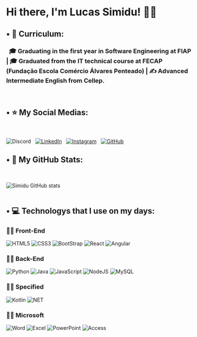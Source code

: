 # Hi there, I'm Lucas Simidu! 👋😸

## • 📜 Curriculum:

### &nbsp; 🎓 Graduating in the first year in Software Engineering at FIAP | 🎓 Graduated from the IT technical course at FECAP (Fundação Escola Comércio Álvares Penteado) | ✍️ Advanced Intermediate English from Cellep.
<br>

## • ⭐ My Social Medias:
<br>

![Discord](https://img.shields.io/badge/Discord-7289DA?style=for-the-badge&logo=discord&logoColor=white) &nbsp;
[![LinkedIn](https://img.shields.io/badge/LinkedIn-0077B5?style=for-the-badge&logo=linkedin&logoColor=white)](https://www.linkedin.com/in/lucas-derenze-simidu-090043255/) &nbsp;
[![Instagram](https://img.shields.io/badge/Instagram-E4405F?style=for-the-badge&logo=instagram&logoColor=white)](https://www.instagram.com/simiddu.smd?igsh=MTVyN2FoNjQ4cXA2ZA==) &nbsp;
[![GitHub](https://img.shields.io/badge/GitHub-100000?style=for-the-badge&logo=github&logoColor=white)](https://github.com/ldsimidu)
<br>

## • 🍂 My GitHub Stats:
<br>

![Simidu GitHub stats](https://github-readme-stats.vercel.app/api?username=ldsimidu&show_icons=true&theme=radical)
<br>
<br>

## • 💻 Technologys that I use on my days:

### 🐱‍🐉 Front-End
![HTML5](https://img.shields.io/badge/HTML-239120?style=for-the-badge&logo=html5&logoColor=white)
![CSS3](https://img.shields.io/badge/CSS-239120?&style=for-the-badge&logo=css3&logoColor=white)
![BootStrap](https://img.shields.io/badge/Bootstrap-563D7C?style=for-the-badge&logo=bootstrap&logoColor=white)
![React](https://img.shields.io/badge/React-20232A?style=for-the-badge&logo=react&logoColor=61DAFB)
![Angular](https://img.shields.io/badge/Angular-DD0031?style=for-the-badge&logo=angular&logoColor=white)

### 🐱‍👓 Back-End
![Python](https://img.shields.io/badge/Python-3776AB?style=for-the-badge&logo=python&logoColor=white)
![Java](https://img.shields.io/badge/Java-ED8B00?style=for-the-badge&logo=openjdk&logoColor=white)
![JavaScript](https://img.shields.io/badge/JavaScript-F7DF1E?style=for-the-badge&logo=javascript&logoColor=black)
![NodeJS](https://img.shields.io/badge/Node.js-43853D?style=for-the-badge&logo=node.js&logoColor=white)
![MySQL](https://img.shields.io/badge/MySQL-00000F?style=for-the-badge&logo=mysql&logoColor=white)

### 🐱‍🚀 Specified
![Kotlin](https://img.shields.io/badge/Kotlin-0095D5?&style=for-the-badge&logo=kotlin&logoColor=white)
![NET](	https://img.shields.io/badge/.NET-5C2D91?style=for-the-badge&logo=.net&logoColor=white)

### 🐱‍💻 Microsoft
![Word](https://img.shields.io/badge/Microsoft_Word-2B579A?style=for-the-badge&logo=microsoft-word&logoColor=white)
![Excel](https://img.shields.io/badge/Microsoft_Excel-217346?style=for-the-badge&logo=microsoft-excel&logoColor=white)
![PowerPoint](https://img.shields.io/badge/Microsoft_PowerPoint-B7472A?style=for-the-badge&logo=microsoft-powerpoint&logoColor=white)
![Access](https://img.shields.io/badge/Microsoft_Access-A4373A?style=for-the-badge&logo=microsoft-access&logoColor=white)



